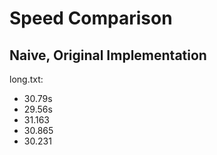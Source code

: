 # Speed Comparison

## Naive, Original Implementation

long.txt:
- 30.79s
- 29.56s
- 31.163
- 30.865
- 30.231

